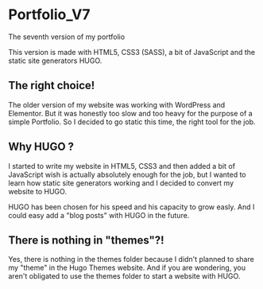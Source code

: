 # Portfolio_V7
The seventh version of my portfolio

This version is made with HTML5, CSS3 (SASS), a bit of JavaScript and the static site generators HUGO.


## The right choice!
The older version of my website was working with WordPress and Elementor. But it was honestly too slow 
and too heavy for the purpose of a simple Portfolio. So I decided to go static this time, the right tool 
for the job.

## Why HUGO ?
I started to write my website in HTML5, CSS3 and then added a bit of JavaScript wish is actually absolutely 
enough for the job, but I wanted to learn how static site generators working and I decided to convert my website
to HUGO.

HUGO has been chosen for his speed and his capacity to grow easly. And I could easy add a "blog posts" with
HUGO in the future.

## There is nothing in "themes"?!
Yes, there is nothing in the themes folder because I didn't planned to share my "theme" in the Hugo Themes website.
And if you are wondering, you aren't obligated to use the themes folder to start a website with HUGO.
